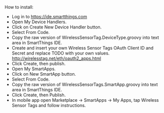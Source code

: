 How to install:
- Log in to https://ide.smartthings.com
- Open My Device Handlers.
- Click on Create New Device Handler button.
- Select From Code.
- Copy the raw version of WirelessSensorTag.DeviceType.groovy into text area in SmartThings IDE.
- Create and insert your own Wireless Sensor Tags OAuth Client ID and Secret and replace TODO with your own values. http://wirelesstag.net/eth/oauth2_apps.html
- Click Create, then publish.
- Open My SmartApps.
- Click on New SmartApp button.
- Select From Code.
- Copy the raw version of WirelessSensorTags.SmartApp.groovy into text area in SmartThings IDE.
- Click Create, then Publish.
- In mobile app open Marketplace -> SmartApps -> My Apps, tap Wireless Sensor Tags and follow instructions.

